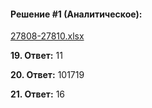 #### Решение #1 (Аналитическое):
[27808-27810.xlsx](https://github.com/Thundiverter/infege2022/files/8060560/27808-27810.xlsx)

**19. Ответ:** 11

**20. Ответ:** 101719

**21. Ответ:** 16
